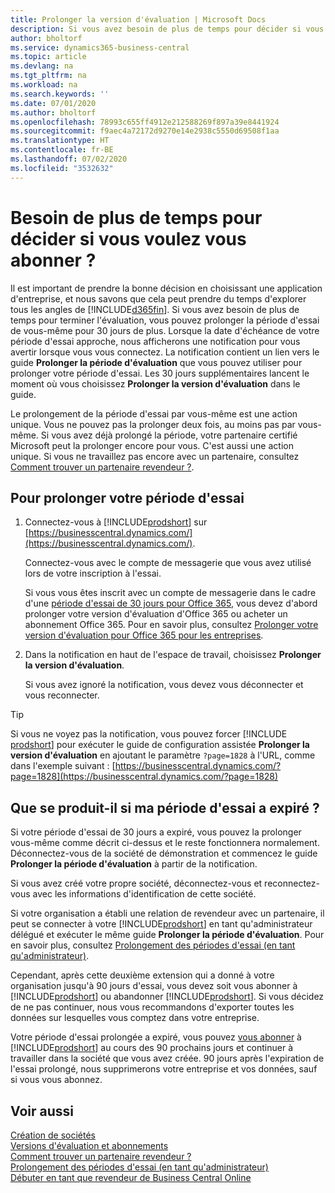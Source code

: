 ```yaml
---
title: Prolonger la version d'évaluation | Microsoft Docs
description: Si vous avez besoin de plus de temps pour décider si vous voulez vous abonner, vous pouvez prolonger votre version d'évaluation.
author: bholtorf
ms.service: dynamics365-business-central
ms.topic: article
ms.devlang: na
ms.tgt_pltfrm: na
ms.workload: na
ms.search.keywords: ''
ms.date: 07/01/2020
ms.author: bholtorf
ms.openlocfilehash: 78993c655ff4912e212588269f897a39e8441924
ms.sourcegitcommit: f9aec4a72172d9270e14e2938c5550d69508f1aa
ms.translationtype: HT
ms.contentlocale: fr-BE
ms.lasthandoff: 07/02/2020
ms.locfileid: "3532632"
---
```

# <a name="need-more-time-to-decide-whether-to-subscribe"></a>Besoin de plus de temps pour décider si vous voulez vous abonner ?

Il est important de prendre la bonne décision en choisissant une application d'entreprise, et nous savons que cela peut prendre du temps d'explorer tous les angles de [!INCLUDE[d365fin](includes/d365fin_md.md)]. Si vous avez besoin de plus de temps pour terminer l'évaluation, vous pouvez prolonger la période d'essai de vous-même pour 30 jours de plus. Lorsque la date d'échéance de votre période d'essai approche, nous afficherons une notification pour vous avertir lorsque vous vous connectez. La notification contient un lien vers le guide **Prolonger la période d'évaluation** que vous pouvez utiliser pour prolonger votre période d'essai. Les 30 jours supplémentaires lancent le moment où vous choisissez **Prolonger la version d'évaluation** dans le guide.

Le prolongement de la période d'essai par vous-même est une action unique. Vous ne pouvez pas la prolonger deux fois, au moins pas par vous-même. Si vous avez déjà prolongé la période, votre partenaire certifié Microsoft peut la prolonger encore pour vous. C'est aussi une action unique. Si vous ne travaillez pas encore avec un partenaire, consultez [Comment trouver un partenaire revendeur ?](across-faq.md#findpartner).  

## <a name="to-extend-your-trial-period"></a>Pour prolonger votre période d'essai

1. Connectez-vous à [!INCLUDE[prodshort](includes/prodshort.md)] sur [https://businesscentral.dynamics.com/](https://businesscentral.dynamics.com/).

    Connectez-vous avec le compte de messagerie que vous avez utilisé lors de votre inscription à l'essai.  

    Si vous vous êtes inscrit avec un compte de messagerie dans le cadre d'une [période d'essai de 30 jours pour Office 365](/microsoft-365/commerce/sign-up-for-office-365-trial), vous devez d'abord prolonger votre version d'évaluation d'Office 365 ou acheter un abonnement Office 365. Pour en savoir plus, consultez [Prolonger votre version d'évaluation pour Office 365 pour les entreprises](/microsoft-365/commerce/extend-your-trial).
2. Dans la notification en haut de l'espace de travail, choisissez **Prolonger la version d'évaluation**.

    Si vous avez ignoré la notification, vous devez vous déconnecter et vous reconnecter.

> [!TIP]
> Si vous ne voyez pas la notification, vous pouvez forcer [!INCLUDE [prodshort](includes/prodshort.md)] pour exécuter le guide de configuration assistée **Prolonger la version d'évaluation** en ajoutant le paramètre ```?page=1828``` à l'URL, comme dans l'exemple suivant : [https://businesscentral.dynamics.com/?page=1828](https://businesscentral.dynamics.com/?page=1828)

## <a name="what-happens-if-my-trial-period-is-expired"></a>Que se produit-il si ma période d'essai a expiré ?

Si votre période d'essai de 30 jours a expiré, vous pouvez la prolonger vous-même comme décrit ci-dessus et le reste fonctionnera normalement. Déconnectez-vous de la société de démonstration et commencez le guide **Prolonger la période d'évaluation** à partir de la notification.  

Si vous avez créé votre propre société, déconnectez-vous et reconnectez-vous avec les informations d'identification de cette société.  

Si votre organisation a établi une relation de revendeur avec un partenaire, il peut se connecter à votre [!INCLUDE[prodshort](includes/prodshort.md)] en tant qu'administrateur délégué et exécuter le même guide **Prolonger la période d'évaluation**. Pour en savoir plus, consultez [Prolongement des périodes d'essai (en tant qu'administrateur)](/dynamics365/business-central/dev-itpro/administration/tenant-administration#extending-trials).  

Cependant, après cette deuxième extension qui a donné à votre organisation jusqu'à 90 jours d'essai, vous devez soit vous abonner à [!INCLUDE[prodshort](includes/prodshort.md)] ou abandonner [!INCLUDE[prodshort](includes/prodshort.md)]. Si vous décidez de ne pas continuer, nous vous recommandons d'exporter toutes les données sur lesquelles vous comptez dans votre entreprise.

Votre période d'essai prolongée a expiré, vous pouvez [vous abonner](https://go.microsoft.com/fwlink/?linkid=828659) à [!INCLUDE[prodshort](includes/prodshort.md)] au cours des 90 prochains jours et continuer à travailler dans la société que vous avez créée. 90 jours après l'expiration de l'essai prolongé, nous supprimerons votre entreprise et vos données, sauf si vous vous abonnez.  

## <a name="see-also"></a>Voir aussi

[Création de sociétés](about-new-company.md)  
[Versions d'évaluation et abonnements](across-preview.md)  
[Comment trouver un partenaire revendeur ?](across-faq.md#findpartner)  
[Prolongement des périodes d'essai (en tant qu'administrateur)](/dynamics365/business-central/dev-itpro/administration/tenant-administration#extending-trials)  
[Débuter en tant que revendeur de Business Central Online](/dynamics365/business-central/dev-itpro/administration/get-started-online)  
